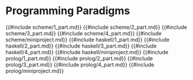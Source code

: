 # Programming Paradigms


{{#include scheme/1_part.md}}
{{#include scheme/2_part.md}}
{{#include scheme/3_part.md}}
{{#include scheme/4_part.md}}
{{#include scheme/miniproject.md}}
{{#include haskell/1_part.md}}
{{#include haskell/2_part.md}}
{{#include haskell/3_part.md}}
{{#include haskell/4_part.md}}
{{#include haskell/miniproject.md}}
{{#include prolog/1_part.md}}
{{#include prolog/2_part.md}}
{{#include prolog/3_part.md}}
{{#include prolog/4_part.md}}
{{#include prolog/miniproject.md}}